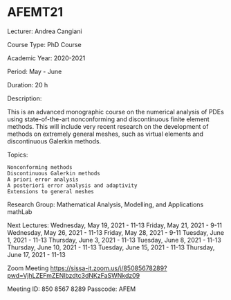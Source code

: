 # AFEMT21

Lecturer: Andrea Cangiani

Course Type: PhD Course

Academic Year: 2020-2021

Period: May - June

Duration: 20 h

Description: 

This is an advanced monographic course on the numerical analysis of PDEs using state-of-the-art nonconforming and discontinuous finite element methods. This will include very recent research on the development of methods on extremely general meshes, such as virtual elements and discontinuous Galerkin methods. 

Topics:

    Nonconforming methods
    Discontinuous Galerkin methods
    A priori error analysis
    A posteriori error analysis and adaptivity
    Extensions to general meshes

Research Group: 
Mathematical Analysis, Modelling, and Applications
mathLab

Next Lectures: 
Wednesday, May 19, 2021 - 11-13
Friday, May 21, 2021 - 9-11
Wednesday, May 26, 2021 - 11-13
Friday, May 28, 2021 - 9-11
Tuesday, June 1, 2021 - 11-13
Thursday, June 3, 2021 - 11-13
Tuesday, June 8, 2021 - 11-13
Thursday, June 10, 2021 - 11-13
Tuesday, June 15, 2021 - 11-13
Thursday, June 17, 2021 - 11-13

Zoom Meeting
https://sissa-it.zoom.us/j/85085678289?pwd=VjhLZEFmZENlbzdtc3dNKzFaSWNkdz09

Meeting ID: 850 8567 8289
Passcode: AFEM
